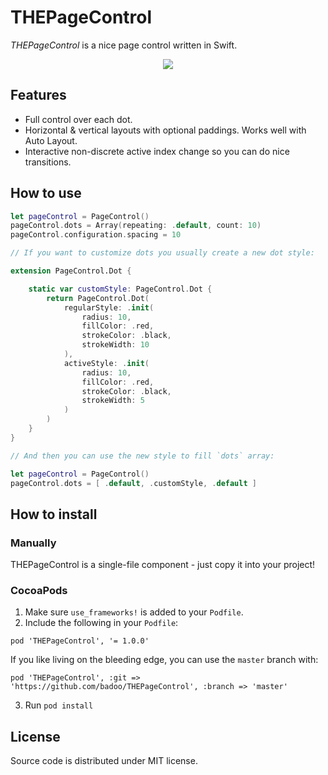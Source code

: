 # THEPageControl

*THEPageControl* is a nice page control written in Swift.

<div align="center">
<img src="./readme_images/example.gif" />
</div>

## Features
- Full control over each dot.
- Horizontal & vertical layouts with optional paddings. Works well with Auto Layout.
- Interactive non-discrete active index change so you can do nice transitions.

## How to use

```swift
let pageControl = PageControl()
pageControl.dots = Array(repeating: .default, count: 10)
pageControl.configuration.spacing = 10

// If you want to customize dots you usually create a new dot style:

extension PageControl.Dot {

    static var customStyle: PageControl.Dot {
        return PageControl.Dot(
            regularStyle: .init(
                radius: 10,
                fillColor: .red,
                strokeColor: .black,
                strokeWidth: 10
            ),
            activeStyle: .init(
                radius: 10,
                fillColor: .red,
                strokeColor: .black,
                strokeWidth: 5
            )
        )
    }
}

// And then you can use the new style to fill `dots` array:

let pageControl = PageControl()
pageControl.dots = [ .default, .customStyle, .default ]
```

## How to install

### Manually
THEPageControl is a single-file component - just copy it into your project!

### CocoaPods
1. Make sure `use_frameworks!` is added to your `Podfile`.
2. Include the following in your `Podfile`:
  ```
  pod 'THEPageControl', '= 1.0.0'
  ```
If you like living on the bleeding edge, you can use the `master` branch with:
  ```
  pod 'THEPageControl', :git => 'https://github.com/badoo/THEPageControl', :branch => 'master'
  ```
3. Run `pod install`

## License
Source code is distributed under MIT license.
